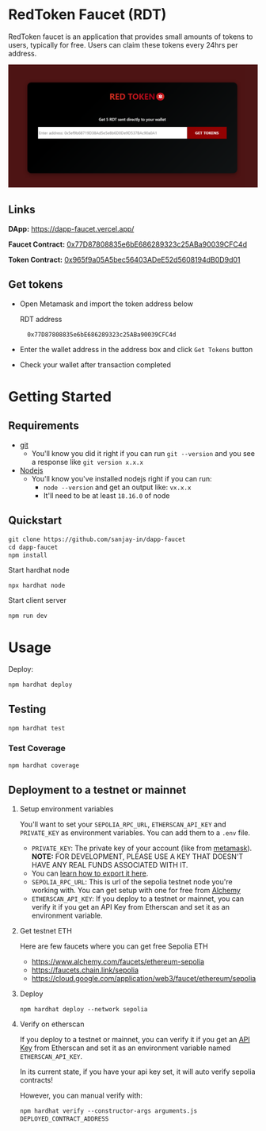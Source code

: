 # RedToken Faucet (RDT)

RedToken faucet is an application that provides small amounts of tokens to users, typically for free. Users can claim these tokens every 24hrs per address.

![app](./public/screenshot.png)

## Links

**DApp:** https://dapp-faucet.vercel.app/

**Faucet Contract:** [0x77D87808835e6bE686289323c25ABa90039CFC4d](https://sepolia.etherscan.io/address/0x77D87808835e6bE686289323c25ABa90039CFC4d)

**Token Contract:** [0x965f9a05A5bec56403ADeE52d5608194dB0D9d01](https://sepolia.etherscan.io/address/0x965f9a05A5bec56403ADeE52d5608194dB0D9d01)

## Get tokens

- Open Metamask and import the token address below

  RDT address

        0x77D87808835e6bE686289323c25ABa90039CFC4d

- Enter the wallet address in the address box and click `Get Tokens` button
- Check your wallet after transaction completed

# Getting Started

## Requirements

- [git](https://git-scm.com/book/en/v2/Getting-Started-Installing-Git)
  - You'll know you did it right if you can run `git --version` and you see a response like `git version x.x.x`
- [Nodejs](https://nodejs.org/en/)
  - You'll know you've installed nodejs right if you can run:
    - `node --version` and get an output like: `vx.x.x`
    - It'll need to be at least `18.16.0` of node

## Quickstart

```
git clone https://github.com/sanjay-in/dapp-faucet
cd dapp-faucet
npm install
```

Start hardhat node

```
npx hardhat node
```

Start client server

```
npm run dev
```

# Usage

Deploy:

```
npm hardhat deploy
```

## Testing

```
npm hardhat test
```

### Test Coverage

```
npm hardhat coverage
```

## Deployment to a testnet or mainnet

1.  Setup environment variables

    You'll want to set your `SEPOLIA_RPC_URL`, `ETHERSCAN_API_KEY` and `PRIVATE_KEY` as environment variables. You can add them to a `.env` file.

    - `PRIVATE_KEY`: The private key of your account (like from [metamask](https://metamask.io/)). **NOTE:** FOR DEVELOPMENT, PLEASE USE A KEY THAT DOESN'T HAVE ANY REAL FUNDS ASSOCIATED WITH IT.
    - You can [learn how to export it here](https://metamask.zendesk.com/hc/en-us/articles/360015289632-How-to-Export-an-Account-Private-Key).
    - `SEPOLIA_RPC_URL`: This is url of the sepolia testnet node you're working with. You can get setup with one for free from [Alchemy](https://alchemy.com/?a=673c802981)
    - `ETHERSCAN_API_KEY`: If you deploy to a testnet or mainnet, you can verify it if you get an API Key from Etherscan and set it as an environment variable.

2.  Get testnet ETH

    Here are few faucets where you can get free Sepolia ETH

    - https://www.alchemy.com/faucets/ethereum-sepolia
    - https://faucets.chain.link/sepolia
    - https://cloud.google.com/application/web3/faucet/ethereum/sepolia

3.  Deploy

    ```
    npm hardhat deploy --network sepolia
    ```

4.  Verify on etherscan

    If you deploy to a testnet or mainnet, you can verify it if you get an [API Key](https://etherscan.io/myapikey) from Etherscan and set it as an environment variable named `ETHERSCAN_API_KEY`.

    In its current state, if you have your api key set, it will auto verify sepolia contracts!

    However, you can manual verify with:

    ```
    npm hardhat verify --constructor-args arguments.js DEPLOYED_CONTRACT_ADDRESS
    ```
